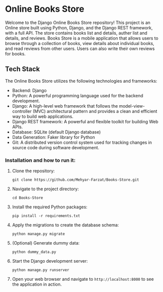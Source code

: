 # Online Books Store

Welcome to the Django Online Books Store repository! This project is an Online store built using Python, Django, and the Django REST framework, with a full API. The store contains books list and details, auther list and details, and reviews.
Books Store is a mobile application that allows users to browse through a collection of books, view details about individual books, and read reviews from other users. Users can also write their own reviews for books.

## Tech Stack

The Online Books Store utilizes the following technologies and frameworks:

- Backend: Django
- Python: A powerful programming language used for the backend development.
- Django: A high-level web framework that follows the model-view-controller (MVC) architectural pattern and provides a clean and efficient way to build web applications.
- Django REST framework: A powerful and flexible toolkit for building Web APIs.
- Database: SQLite (default Django database)
- Data Generation: Faker library for Python
- Git: A distributed version control system used for tracking changes in source code during software development.


### Installation and how to run it:

1. Clone the repository:
    ```
    git clone https://github.com/Mehyar-Farzat/Books-Store.git
    ```
2. Navigate to the project directory:
    ```
    cd Books-Store
    ```
3. Install the required Python packages:
    ```
    pip install -r requirements.txt
    ```
4. Apply the migrations to create the database schema:
    ```
    python manage.py migrate
    ```
5. (Optional) Generate dummy data:
    ```
    python dummy_data.py
    ```
6. Start the Django development server:
    ```
    python manage.py runserver
    ```
7. Open your web browser and navigate to `http://localhost:8000` to see the application in action.





